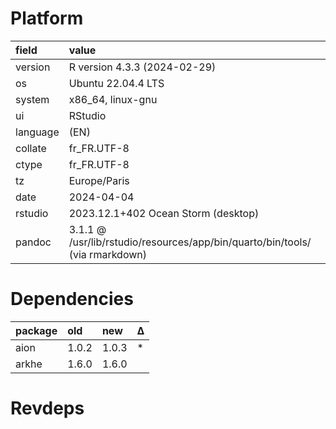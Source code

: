 # Platform

|field    |value                                                                        |
|:--------|:----------------------------------------------------------------------------|
|version  |R version 4.3.3 (2024-02-29)                                                 |
|os       |Ubuntu 22.04.4 LTS                                                           |
|system   |x86_64, linux-gnu                                                            |
|ui       |RStudio                                                                      |
|language |(EN)                                                                         |
|collate  |fr_FR.UTF-8                                                                  |
|ctype    |fr_FR.UTF-8                                                                  |
|tz       |Europe/Paris                                                                 |
|date     |2024-04-04                                                                   |
|rstudio  |2023.12.1+402 Ocean Storm (desktop)                                          |
|pandoc   |3.1.1 @ /usr/lib/rstudio/resources/app/bin/quarto/bin/tools/ (via rmarkdown) |

# Dependencies

|package |old   |new   |Δ  |
|:-------|:-----|:-----|:--|
|aion    |1.0.2 |1.0.3 |*  |
|arkhe   |1.6.0 |1.6.0 |   |

# Revdeps

